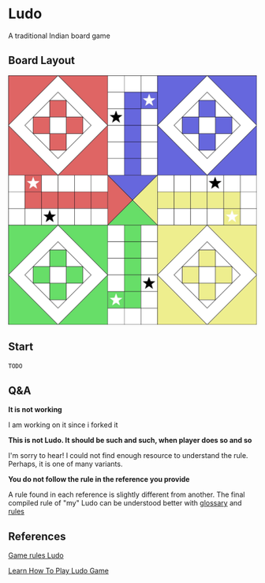 # Ludo

A traditional Indian board game

## Board Layout

![Board Image](images/board.jpg)

## Start

```sh
TODO
```

## Q&A

**It is not working**

I am working on it since i forked it

**This is not Ludo. It should be such and such, when player does so and so**

I'm sorry to hear! I could not find enough resource to understand the rule.
Perhaps, it is one of many variants.

**You do not follow the rule in the reference you provide**

A rule found in each reference is slightly different from another.
The final compiled rule of "my" Ludo can be understood better with 
[glossary](docs/glossary.md) and [rules](docs/rules.md)

## References

[Game rules Ludo](https://www.gamevelvet.com/ludo-online/rules)

[Learn How To Play Ludo Game](https://youtu.be/lns9TeKVebY)
